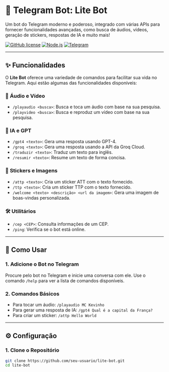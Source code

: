 # 🤖 Telegram Bot: Lite Bot

Um bot do Telegram moderno e poderoso, integrado com várias APIs para fornecer funcionalidades avançadas, como busca de áudios, vídeos, geração de stickers, respostas de IA e muito mais!

[![GitHub license](https://img.shields.io/badge/license-MIT-blue.svg)](LICENSE)
[![Node.js](https://img.shields.io/badge/Node.js-18.x-green.svg)](https://nodejs.org/)
[![Telegram](https://img.shields.io/badge/Telegram-Bot-blue.svg)](https://core.telegram.org/bots)

---

## ✨ Funcionalidades

O **Lite Bot** oferece uma variedade de comandos para facilitar sua vida no Telegram. Aqui estão algumas das funcionalidades disponíveis:

### 🎵 **Áudio e Vídeo**
- `/playaudio <busca>`: Busca e toca um áudio com base na sua pesquisa.
- `/playvideo <busca>`: Busca e reproduz um vídeo com base na sua pesquisa.

### 🤖 **IA e GPT**
- `/gpt4 <texto>`: Gera uma resposta usando GPT-4.
- `/groq <texto>`: Gera uma resposta usando a API da Groq Cloud.
- `/traduzir <texto>`: Traduz um texto para inglês.
- `/resumir <texto>`: Resume um texto de forma concisa.

### 🎨 **Stickers e Imagens**
- `/attp <texto>`: Cria um sticker ATT com o texto fornecido.
- `/ttp <texto>`: Cria um sticker TTP com o texto fornecido.
- `/welcome <texto> <descrição> <url da imagem>`: Gera uma imagem de boas-vindas personalizada.

### 🛠 **Utilitários**
- `/cep <CEP>`: Consulta informações de um CEP.
- `/ping`: Verifica se o bot está online.

---

## 🚀 Como Usar

### 1. **Adicione o Bot no Telegram**
Procure pelo bot no Telegram e inicie uma conversa com ele. Use o comando `/help` para ver a lista de comandos disponíveis.

### 2. **Comandos Básicos**
- Para tocar um áudio: `/playaudio MC Kevinho`
- Para gerar uma resposta de IA: `/gpt4 Qual é a capital da França?`
- Para criar um sticker: `/attp Hello World`

---

## ⚙️ Configuração

### 1. **Clone o Repositório**
```bash
git clone https://github.com/seu-usuario/lite-bot.git
cd lite-bot
